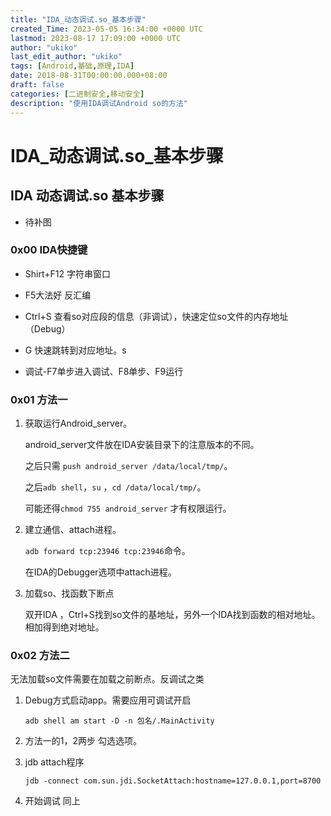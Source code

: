 ```yaml
---
title: "IDA_动态调试.so_基本步骤"
created_Time: 2023-05-05 16:34:00 +0000 UTC
lastmod: 2023-08-17 17:09:00 +0000 UTC
author: "ukiko"
last_edit_author: "ukiko"
tags: [Android,基础,原理,IDA]
date: 2018-08-31T00:00:00.000+08:00
draft: false
categories: [二进制安全,移动安全]
description: "使用IDA调试Android so的方法"
---
```


# IDA_动态调试.so_基本步骤

## IDA 动态调试.so 基本步骤

- 待补图

### 0x00 IDA快捷键

- Shirt+F12 字符串窗口

- F5大法好 反汇编

- Ctrl+S 查看so对应段的信息（非调试），快速定位so文件的内存地址（Debug）

- G 快速跳转到对应地址。s

- 调试-F7单步进入调试、F8单步、F9运行

### 0x01 方法一

1. 获取运行Android_server。

	android_server文件放在IDA安装目录下的注意版本的不同。

	之后只需 `push android_server /data/local/tmp/`。

	之后`adb shell`，`su` ，`cd /data/local/tmp/`。

	可能还得`chmod 755 android_server` 才有权限运行。



1. 建立通信、attach进程。

	`adb forward tcp:23946 tcp:23946`命令。

	在IDA的Debugger选项中attach进程。



1. 加载so、找函数下断点

	双开IDA ，Ctrl+S找到so文件的基地址，另外一个IDA找到函数的相对地址。相加得到绝对地址。



### 0x02 方法二

无法加载so文件需要在加载之前断点。反调试之类

1. Debug方式启动app。需要应用可调试开启

	`adb shell am start -D -n 包名/.MainActivity`



1. 方法一的1，2两步 勾选选项。

1. jdb attach程序

	`jdb -connect com.sun.jdi.SocketAttach:hostname=127.0.0.1,port=8700`



1. 开始调试 同上

